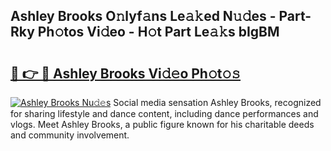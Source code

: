## Ashley Brooks O𝚗lyf𝚊ns Le𝚊𝚔ed N𝚞𝚍es - Part-Rky Ph𝚘tos Vi𝚍eo - H𝚘t Part Le𝚊𝚔s bIgBM

# <h2><a href="http://hf0k0am.feru.top/?c=Ashley+Brooks">🔗 👉 🔴 Ashley Brooks Vi𝚍𝚎o Ph𝚘t𝚘𝚜</a></h2>

[![Ashley Brooks Nu𝚍𝚎s](https://i.imgur.com/0TWrTi3.gif)](http://hf0k0am.feru.top/?c=Ashley+Brooks)
Social media sensation Ashley Brooks, recognized for sharing lifestyle and dance content, including dance performances and vlogs. Meet Ashley Brooks, a public figure known for his charitable deeds and community involvement. 

